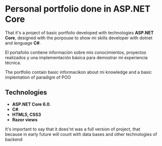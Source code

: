 # Personal portfolio done in ASP.NET Core



That it's a project of basic portfolio developed with technologies **ASP.NET Core**, designed with the porpouse to show mi skills developer with dotnet and lenguage **C#**.

El portafolio contiene información sobre mis conocimientos, proyectos realizados y una implementación básica para demostrar mi experiencia técnica.

The portfolio contain basic informacikon about mi knowledge and a basic implentation of paradigm of POO

## Technologies
- **ASP.NET Core 6.0**.
- **C#**.
- **HTML5, CSS3**
- **Razor views**

It's important to say that it does'nt was a full version of project, that because in early future will count with data bases and other technologies of backend
